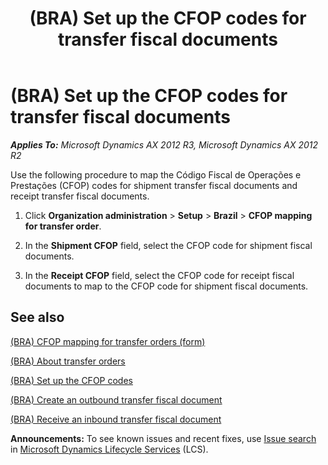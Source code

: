 ﻿---
title: (BRA) Set up the CFOP codes for transfer fiscal documents
TOCTitle: (BRA) Set up the CFOP codes for transfer fiscal documents
ms:assetid: 54067547-6dc9-427c-a0a1-575cab53ea31
ms:mtpsurl: https://technet.microsoft.com/en-us/library/JJ933518(v=AX.60)
ms:contentKeyID: 50935130
ms.date: 04/18/2014
mtps_version: v=AX.60
f1_keywords:
- BRA
- Brazil
- CFOP mapping
- transfer CFOP
- shipment CFOP
- receipt CFOP
---

# (BRA) Set up the CFOP codes for transfer fiscal documents 


_**Applies To:** Microsoft Dynamics AX 2012 R3, Microsoft Dynamics AX 2012 R2_

Use the following procedure to map the Código Fiscal de Operações e Prestações (CFOP) codes for shipment transfer fiscal documents and receipt transfer fiscal documents.

1.  Click **Organization administration** \> **Setup** \> **Brazil** \> **CFOP mapping for transfer order**.

2.  In the **Shipment CFOP** field, select the CFOP code for shipment fiscal documents.

3.  In the **Receipt CFOP** field, select the CFOP code for receipt fiscal documents to map to the CFOP code for shipment fiscal documents.

## See also

[(BRA) CFOP mapping for transfer orders (form)](https://technet.microsoft.com/en-us/library/jj910974\(v=ax.60\))

[(BRA) About transfer orders](bra-about-transfer-orders.md)

[(BRA) Set up the CFOP codes](bra-set-up-the-cfop-codes.md)

[(BRA) Create an outbound transfer fiscal document](bra-create-an-outbound-transfer-fiscal-document.md)

[(BRA) Receive an inbound transfer fiscal document](bra-receive-an-inbound-transfer-fiscal-document.md)

  
**Announcements:** To see known issues and recent fixes, use [Issue search](http://go.microsoft.com/fwlink/?linkid=389258) in [Microsoft Dynamics Lifecycle Services](http://go.microsoft.com/fwlink/?linkid=306505) (LCS).

